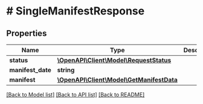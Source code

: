 # # SingleManifestResponse

## Properties

Name | Type | Description | Notes
------------ | ------------- | ------------- | -------------
**status** | [**\OpenAPI\Client\Model\RequestStatus**](RequestStatus.md) |  | [optional]
**manifest_date** | **string** |  | [optional]
**manifest** | [**\OpenAPI\Client\Model\GetManifestData**](GetManifestData.md) |  | [optional]

[[Back to Model list]](../../README.md#models) [[Back to API list]](../../README.md#endpoints) [[Back to README]](../../README.md)

